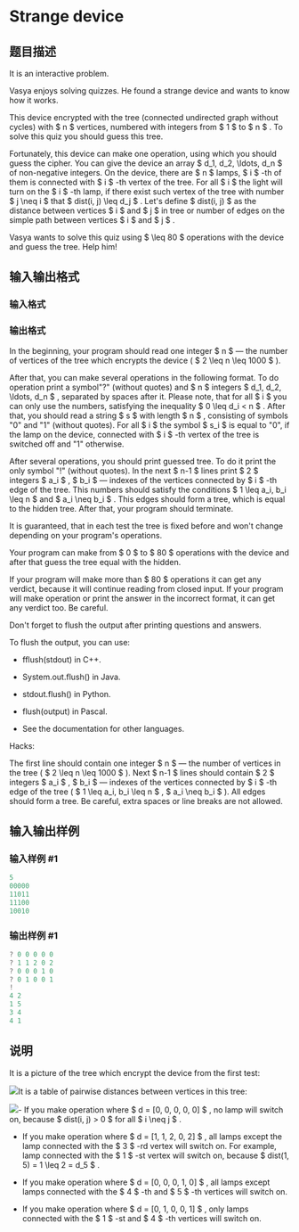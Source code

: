 # Strange device

## 题目描述

It is an interactive problem.

Vasya enjoys solving quizzes. He found a strange device and wants to know how it works.

This device encrypted with the tree (connected undirected graph without cycles) with $ n $ vertices, numbered with integers from $ 1 $ to $ n $ . To solve this quiz you should guess this tree.

Fortunately, this device can make one operation, using which you should guess the cipher. You can give the device an array $ d_1, d_2, \ldots, d_n $ of non-negative integers. On the device, there are $ n $ lamps, $ i $ -th of them is connected with $ i $ -th vertex of the tree. For all $ i $ the light will turn on the $ i $ -th lamp, if there exist such vertex of the tree with number $ j \neq i $ that $ dist(i, j) \leq d_j $ . Let's define $ dist(i, j) $ as the distance between vertices $ i $ and $ j $ in tree or number of edges on the simple path between vertices $ i $ and $ j $ .

Vasya wants to solve this quiz using $ \leq 80 $ operations with the device and guess the tree. Help him!

## 输入输出格式

### 输入格式

### 输出格式

In the beginning, your program should read one integer $ n $ — the number of vertices of the tree which encrypts the device ( $ 2 \leq n \leq 1000 $ ).

After that, you can make several operations in the following format. To do operation print a symbol"?" (without quotes) and $ n $ integers $ d_1, d_2, \ldots, d_n $ , separated by spaces after it. Please note, that for all $ i $ you can only use the numbers, satisfying the inequality $ 0 \leq d_i < n $ . After that, you should read a string $ s $ with length $ n $ , consisting of symbols "0" and "1" (without quotes). For all $ i $ the symbol $ s_i $ is equal to "0", if the lamp on the device, connected with $ i $ -th vertex of the tree is switched off and "1" otherwise.

After several operations, you should print guessed tree. To do it print the only symbol "!" (without quotes). In the next $ n-1 $ lines print $ 2 $ integers $ a_i $ , $ b_i $ — indexes of the vertices connected by $ i $ -th edge of the tree. This numbers should satisfy the conditions $ 1 \leq a_i, b_i \leq n $ and $ a_i \neq b_i $ . This edges should form a tree, which is equal to the hidden tree. After that, your program should terminate.

It is guaranteed, that in each test the tree is fixed before and won't change depending on your program's operations.

Your program can make from $ 0 $ to $ 80 $ operations with the device and after that guess the tree equal with the hidden.

If your program will make more than $ 80 $ operations it can get any verdict, because it will continue reading from closed input. If your program will make operation or print the answer in the incorrect format, it can get any verdict too. Be careful.

Don't forget to flush the output after printing questions and answers.

To flush the output, you can use:

- fflush(stdout) in C++.

- System.out.flush() in Java.

- stdout.flush() in Python.

- flush(output) in Pascal.

- See the documentation for other languages.

Hacks:

The first line should contain one integer $ n $ — the number of vertices in the tree ( $ 2 \leq n \leq 1000 $ ). Next $ n-1 $ lines should contain $ 2 $ integers $ a_i $ , $ b_i $ — indexes of the vertices connected by $ i $ -th edge of the tree ( $ 1 \leq a_i, b_i \leq n $ , $ a_i \neq b_i $ ). All edges should form a tree. Be careful, extra spaces or line breaks are not allowed.

## 输入输出样例

### 输入样例 #1

```cpp
5
00000
11011
11100
10010

```
### 输出样例 #1

```cpp
? 0 0 0 0 0
? 1 1 2 0 2
? 0 0 0 1 0
? 0 1 0 0 1
!
4 2
1 5
3 4
4 1

```
## 说明

It is a picture of the tree which encrypt the device from the first test:

![](https://cdn.luogu.com.cn/upload/vjudge_pic/CF1158E/49feda26c6ab42ad6bf8ea93464afdde9148e9e4.png)It is a table of pairwise distances between vertices in this tree:

![](https://cdn.luogu.com.cn/upload/vjudge_pic/CF1158E/505c2c0eeb02493edd124bbe23dc1c6a78b0e062.png)- If you make operation where $ d = [0, 0, 0, 0, 0] $ , no lamp will switch on, because $ dist(i, j) > 0 $ for all $ i \neq j $ .

- If you make operation where $ d = [1, 1, 2, 0, 2] $ , all lamps except the lamp connected with the $ 3 $ -rd vertex will switch on. For example, lamp connected with the $ 1 $ -st vertex will switch on, because $ dist(1, 5) = 1 \leq 2 = d_5 $ .

- If you make operation where $ d = [0, 0, 0, 1, 0] $ , all lamps except lamps connected with the $ 4 $ -th and $ 5 $ -th vertices will switch on.

- If you make operation where $ d = [0, 1, 0, 0, 1] $ , only lamps connected with the $ 1 $ -st and $ 4 $ -th vertices will switch on.

